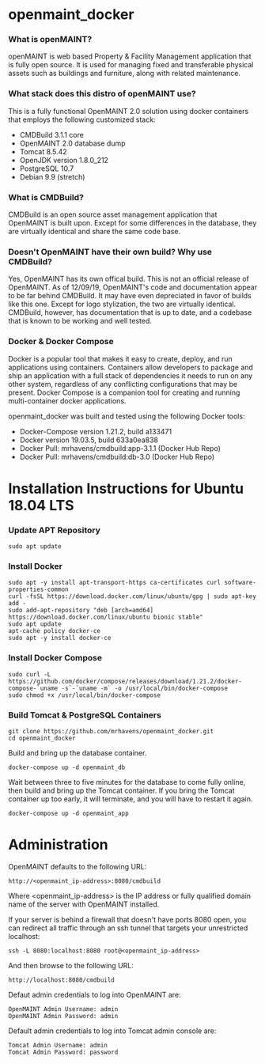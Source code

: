 # openmaint_docker

### What is openMAINT?

openMAINT is web based Property & Facility Management application that is fully open source. It is used for managing fixed and transferable physical assets such as buildings and furniture, along with related maintenance.

### What stack does this distro of openMAINT use?

This is a fully functional OpenMAINT 2.0 solution using docker containers that employs the following customized stack:

- CMDBuild 3.1.1 core
- OpenMAINT 2.0 database dump
- Tomcat 8.5.42
- OpenJDK version 1.8.0_212
- PostgreSQL 10.7
- Debian 9.9 (stretch)

### What is CMDBuild?

CMDBuild is an open source asset management application that OpenMAINT is built upon. Except for some differences in the database, they are virtually identical and share the same code base.

### Doesn't OpenMAINT have their own build? Why use CMDBuild?

Yes, OpenMAINT has its own offical build. This is not an official release of OpenMAINT. As of 12/09/19, OpenMAINT's code and documentation appear to be far behind CMDBuild. It may have even depreciated in favor of builds like this one. Except for logo stylization, the two are virtually identical. CMDBuild, however, has documentation that is up to date, and a codebase that is known to be working and well tested.

### Docker & Docker Compose

Docker is a popular tool that makes it easy to create, deploy, and run applications using containers. Containers allow developers to package and ship an application with a full stack of dependencies it needs to run on any other system, regardless of any conflicting configurations that may be present. Docker Compose is a companion tool for creating and running multi-container docker applications.

openmaint_docker was built and tested using the following Docker tools:

- Docker-Compose version 1.21.2, build a133471
- Docker version 19.03.5, build 633a0ea838
- Docker Pull: mrhavens/cmdbuild:app-3.1.1 (Docker Hub Repo)
- Docker Pull: mrhavens/cmdbuild:db-3.0 (Docker Hub Repo)

# Installation Instructions for Ubuntu 18.04 LTS

### Update APT Repository 
```
sudo apt update
```

### Install Docker
```
sudo apt -y install apt-transport-https ca-certificates curl software-properties-common
curl -fsSL https://download.docker.com/linux/ubuntu/gpg | sudo apt-key add -
sudo add-apt-repository "deb [arch=amd64] https://download.docker.com/linux/ubuntu bionic stable"
sudo apt update
apt-cache policy docker-ce
sudo apt -y install docker-ce
```

### Install Docker Compose
```
sudo curl -L https://github.com/docker/compose/releases/download/1.21.2/docker-compose-`uname -s`-`uname -m` -o /usr/local/bin/docker-compose
sudo chmod +x /usr/local/bin/docker-compose
```

### Build Tomcat & PostgreSQL Containers
```
git clone https://github.com/mrhavens/openmaint_docker.git
cd openmaint_docker
```

Build and bring up the database container.
```
docker-compose up -d openmaint_db
```

Wait between three to five minutes for the database to come fully online, then build and bring up the Tomcat container. If you bring the Tomcat container up too early, it will terminate, and you will have to restart it again.
```
docker-compose up -d openmaint_app
```

# Administration

OpenMAINT defaults to the following URL:

```
http://<openmaint_ip-address>:8080/cmdbuild
```
Where <openmaint_ip-address> is the IP address or fully qualified domain name of the server with OpenMAINT installed.

If your server is behind a firewall that doesn't have ports 8080 open, you can redirect all traffic through an ssh tunnel that targets your unrestricted localhost:

```
ssh -L 8080:localhost:8080 root@<openmaint_ip-address>
```

And then browse to the following URL:

```
http://localhost:8080/cmdbuild
```

Defaut admin credentials to log into OpenMAINT are:

```
OpenMAINT Admin Username: admin
OpenMAINT Admin Password: admin
```

Default admin credentials to log into Tomcat admin console are:
```
Tomcat Admin Username: admin
Tomcat Admin Password: password
```
